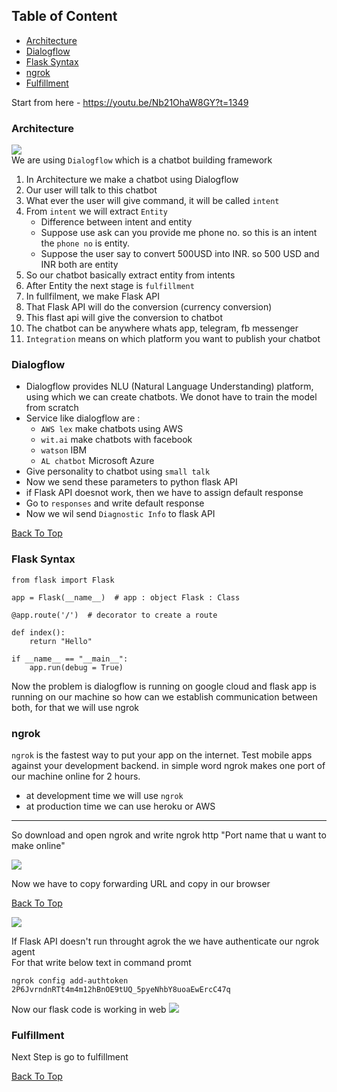 ## Table of Content
- [Architecture](#architecture)
- [Dialogflow](#dialogflow)
- [Flask Syntax](#flask-syntax)
- [ngrok](#ngrok)
- [Fulfillment](#fulfillment)

Start from here - https://youtu.be/Nb21OhaW8GY?t=1349

### Architecture
![](https://i.imgur.com/vWbMl5j.png) <br>
We are using `Dialogflow` which is a chatbot building framework
1. In Architecture we make a chatbot using Dialogflow
2. Our user will talk to this chatbot
3. What ever the user will give command, it will be called `intent`
4. From `intent` we will extract `Entity`
    - Difference between intent and entity
    - Suppose use ask can you provide me phone no. so this is an intent the `phone no` is entity.
    - Suppose the user say to convert 500USD into INR. so 500 USD and INR both are entity
6. So our chatbot basically extract entity from intents
7. After Entity the next stage is `fulfillment`
8. In fullfilment, we make Flask API
9. That Flask API will do the conversion (currency conversion)
10. This flast api will give the conversion to chatbot 
11. The chatbot can be anywhere whats app, telegram, fb messenger
12. `Integration` means on which platform you want to publish your chatbot


### Dialogflow
- Dialogflow provides NLU (Natural Language Understanding) platform, using which we can create chatbots. We donot have to train the model from scratch
- Service like dialogflow are : 
     - `AWS lex` make chatbots using AWS
     - `wit.ai` make chatbots with facebook 
     - `watson` IBM
     - `AL chatbot` Microsoft Azure
- Give personality to chatbot using `small talk`
- Now we send these parameters to python flask API
- if Flask API doesnot work, then we have to assign default response 
- Go to `responses` and write default response
- Now we wil send `Diagnostic Info` to flask API 

[Back To Top](#table-of-content)

### Flask Syntax
```
from flask import Flask

app = Flask(__name__)  # app : object Flask : Class

@app.route('/')  # decorator to create a route

def index():
    return "Hello"

if __name__ == "__main__":
    app.run(debug = True)
```
Now the problem is dialogflow is running on google cloud and flask app is running on our machine so how can we establish communication between both, for that we will use ngrok

### ngrok
`ngrok` is the fastest way to put your app on the internet. Test mobile apps against your development backend. in simple word ngrok makes one port of our machine online for 2 hours.
- at development time we will use `ngrok`
- at production time we can use heroku or AWS
-----------------------------------------------------------
So download and open ngrok and write ngrok http "Port name that u want to make online"

![](https://i.imgur.com/f5oXoXv.png)

Now we have to copy forwarding URL and copy in our browser



[Back To Top](#table-of-content)

![](https://i.imgur.com/YB2ObTh.png)

If Flask API doesn't run throught agrok the we have authenticate our ngrok agent <br>
For that write below text in command promt
```
ngrok config add-authtoken 2P6JvrndnRTt4m4m12hBnOE9tUQ_5pyeNhbY8uoaEwErcC47q
```

Now our flask code is working in web 
![](https://i.imgur.com/DOaK5es.png)

### Fulfillment
Next Step is go to fulfillment




[Back To Top](#table-of-content)







